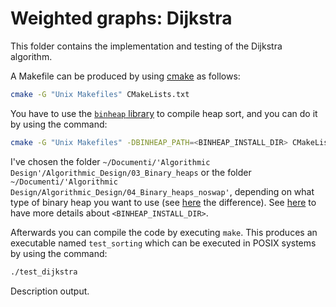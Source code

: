 # Weighted graphs: Dijkstra

This folder contains the implementation and testing of the Dijkstra algorithm.


A Makefile can be produced by using [cmake](https://cmake.org/) as follows:

```bash
cmake -G "Unix Makefiles" CMakeLists.txt
```

You have to use the [`binheap` library](04_Binary_heaps) to compile heap sort, and you can do it by using the command:

```bash
cmake -G "Unix Makefiles" -DBINHEAP_PATH=<BINHEAP_INSTALL_DIR> CMakeLists.txt
```

I've chosen the folder `~/Documenti/'Algorithmic Design'/Algorithmic_Design/03_Binary_heaps` or the folder `~/Documenti/'Algorithmic Design/Algorithmic_Design/04_Binary_heaps_noswap'`, depending on what type of binary heap you want to use (see [here](../04_Binary_heaps_noswap/README.md) the difference). See [here](../03_Binary_heaps/README.md) to have more details about `<BINHEAP_INSTALL_DIR>`.

Afterwards you can compile the code by executing `make`. This produces an executable named `test_sorting` which can be executed in POSIX systems by using the command:

```bash
./test_dijkstra
```

Description output.